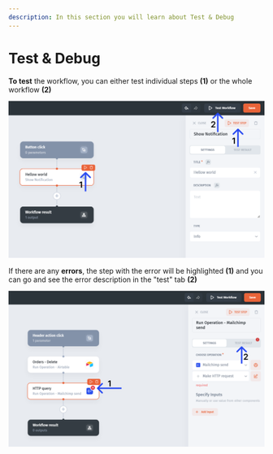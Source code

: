 ```yaml
---
description: In this section you will learn about Test & Debug
---
```


# Test & Debug

**To test** the workflow, you can either test individual steps **(1)** or the whole workflow **(2)**

![](../../.gitbook/assets/dhtrg.png)

If there are any **errors**, the step with the error will be highlighted **(1)** and you can go and see the error description in the "test" tab **(2)**

![](../../.gitbook/assets/zrshxdct.png)

